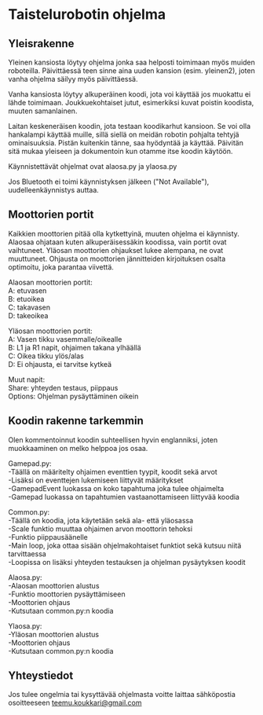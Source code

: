 # Taistelurobotin ohjelma

## Yleisrakenne

Yleinen kansiosta löytyy ohjelma jonka saa helposti toimimaan myös muiden roboteilla. Päivittäessä teen sinne aina uuden kansion (esim. yleinen2), joten vanha ohjelma säilyy myös päivittäessä.

Vanha kansiosta löytyy alkuperäinen koodi, jota voi käyttää jos muokattu ei lähde toimimaan. Joukkuekohtaiset jutut, esimerkiksi kuvat poistin koodista, muuten samanlainen.

Laitan keskeneräisen koodin, jota testaan koodikarhut kansioon. Se voi olla hankalampi käyttää muille, sillä siellä on meidän robotin pohjalta tehtyjä ominaisuuksia. Pistän kuitenkin tänne, saa hyödyntää ja käyttää. Päivitän sitä mukaa yleiseen ja dokumentoin kun otamme itse koodin käytöön.

Käynnistettävät ohjelmat ovat alaosa.py ja ylaosa.py

Jos Bluetooth ei toimi käynnistyksen jälkeen ("Not Available"), uudelleenkäynnistys auttaa.

## Moottorien portit

Kaikkien moottorien pitää olla kytkettyinä, muuten ohjelma ei käynnisty. Alaosaa ohjataan kuten alkuperäisessäkin koodissa, vain portit ovat vaihtuneet. Yläosan moottorien ohjaukset lukee alempana, ne ovat muuttuneet. Ohjausta on moottorien jännitteiden kirjoituksen osalta optimoitu, joka parantaa viivettä.

Alaosan moottorien portit:  
A: etuvasen  
B: etuoikea  
C: takavasen  
D: takeoikea  

Yläosan moottorien portit:  
A: Vasen tikku vasemmalle/oikealle  
B: L1 ja R1 napit, ohjaimen takana ylhäällä  
C: Oikea tikku ylös/alas  
D: Ei ohjausta, ei tarvitse kytkeä  

Muut napit:  
Share: yhteyden testaus, piippaus  
Options: Ohjelman pysäyttäminen oikein  

## Koodin rakenne tarkemmin

Olen kommentoinnut koodin suhteellisen hyvin englanniksi, joten muokkaaminen on melko helppoa jos osaa.

Gamepad.py:  
-Täällä on määritelty ohjaimen eventtien tyypit, koodit sekä arvot  
-Lisäksi on eventtejen lukemiseen liittyvät määritykset  
-GamepadEvent luokassa on koko tapahtuma joka tulee ohjaimelta  
-Gamepad luokassa on tapahtumien vastaanottamiseen liittyvää koodia  

Common.py:  
-Täällä on koodia, jota käytetään sekä ala- että yläosassa  
-Scale funktio muuttaa ohjaimen arvon moottorin tehoksi  
-Funktio piippausäänelle  
-Main loop, joka ottaa sisään ohjelmakohtaiset funktiot sekä kutsuu niitä tarvittaessa  
-Loopissa on lisäksi yhteyden testauksen ja ohjelman pysäytyksen koodit  

Alaosa.py:  
-Alaosan moottorien alustus  
-Funktio moottorien pysäyttämiseen  
-Moottorien ohjaus  
-Kutsutaan common.py:n koodia  

Ylaosa.py:  
-Yläosan moottorien alustus  
-Moottorien ohjaus  
-Kutsutaan common.py:n koodia  

## Yhteystiedot
Jos tulee ongelmia tai kysyttävää ohjelmasta voitte laittaa sähköpostia osoitteeseen teemu.koukkari@gmail.com

